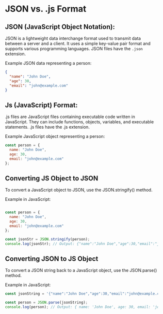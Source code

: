 # JSON vs. .js Format

## JSON (JavaScript Object Notation):

JSON is a lightweight data interchange format used to transmit data between a server and a client. It uses a simple key-value pair format and supports various programming languages. JSON files have the `.json` extension.

Example JSON data representing a person:

```json
{
  "name": "John Doe",
  "age": 30,
  "email": "john@example.com"
}
```

## Js (JavaScript) Format:

.js files are JavaScript files containing executable code written in JavaScript. They can include functions, objects, variables, and executable statements. .js files have the .js extension.

Example JavaScript object representing a person:
```js
const person = {
  name: "John Doe",
  age: 30,
  email: "john@example.com"
};


```

## Converting JS Object to JSON
To convert a JavaScript object to JSON, use the JSON.stringify() method.

Example in JavaScript:

```js

const person = {
  name: "John Doe",
  age: 30,
  email: "john@example.com"
};

const jsonStr = JSON.stringify(person);
console.log(jsonStr); // Output: {"name":"John Doe","age":30,"email":"john@example.com"}

```

## Converting JSON to JS Object
To convert a JSON string back to a JavaScript object, use the JSON.parse() method.

Example in JavaScript:

```js
const jsonString = '{"name":"John Doe","age":30,"email":"john@example.com"}';

const person = JSON.parse(jsonString);
console.log(person); // Output: { name: 'John Doe', age: 30, email: 'john@example.com' }


```